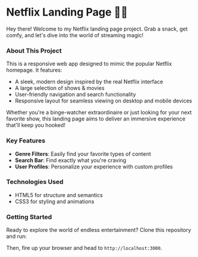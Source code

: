 # Netflix Landing Page 🍿✨

Hey there! Welcome to my Netflix landing page project. Grab a snack, get comfy, and let's dive into the world of streaming magic!

### About This Project

This is a responsive web app designed to mimic the popular Netflix homepage. It features:

- A sleek, modern design inspired by the real Netflix interface
- A large selection of shows & movies
- User-friendly navigation and search functionality
- Responsive layout for seamless viewing on desktop and mobile devices

Whether you're a binge-watcher extraordinaire or just looking for your next favorite show, this landing page aims to deliver an immersive experience that'll keep you hooked!

### Key Features

- **Genre Filters**: Easily find your favorite types of content
- **Search Bar**: Find exactly what you're craving
- **User Profiles**: Personalize your experience with custom profiles

### Technologies Used

- HTML5 for structure and semantics
- CSS3 for styling and animations

### Getting Started

Ready to explore the world of endless entertainment? Clone this repository and run:



Then, fire up your browser and head to `http://localhost:3000`. 

